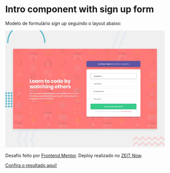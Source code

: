# Intro component with sign up form

Modelo de formulário *sign up* seguindo o layout abaixo:

![Design preview for the Intro component with sign up form coding challenge](./design/desktop-preview.jpg)

Desafio feito por [Frontend Mentor](https://www.frontendmentor.io). Deploy realizado no [ZEIT Now](https://zeit.co).

[Confira o resultado aqui!](https://sign-up-form.now.sh)